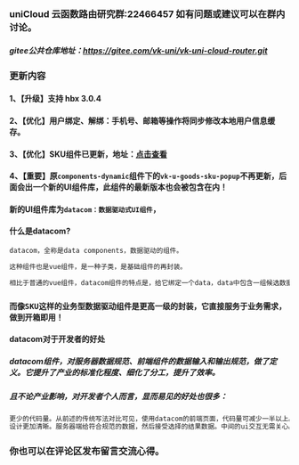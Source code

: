### uniCloud 云函数路由研究群:22466457 如有问题或建议可以在群内讨论。
##### gitee公共仓库地址：https://gitee.com/vk-uni/vk-uni-cloud-router.git
###  更新内容
#### 1、【升级】支持 hbx 3.0.4
#### 2、【优化】用户绑定、解绑：手机号、邮箱等操作将同步修改本地用户信息缓存。
#### 3、【优化】SKU组件已更新，地址：[点击查看](https://ext.dcloud.net.cn/plugin?id=2848)
#### 4、【重要】原`components-dynamic`组件下的`vk-u-goods-sku-popup`不再更新，后面会出一个新的UI组件库，此组件的最新版本也会被包含在内！

#### 新的UI组件库为`datacom：数据驱动式UI组件`，
#### 什么是datacom?
```js
datacom，全称是data components，数据驱动的组件。

这种组件也是vue组件，是一种子类，是基础组件的再封装。

相比于普通的vue组件，datacom组件的特点是，给它绑定一个data，data中包含一组候选数据，即可自动渲染出结果。

```
### `而像SKU这样的业务型数据驱动组件是更高一级的封装，它直接服务于业务需求，做到开箱即用！`
#### datacom对于开发者的好处
##### datacom组件，对服务器数据规范、前端组件的数据输入和输出规范，做了定义。它提升了产业的标准化程度、细化了分工，提升了效率。
##### 且不论产业影响，对开发者个人而言，显而易见的好处也很多：
```js
更少的代码量。从前述的传统写法对比可见，使用datacom的前端页面，代码量可减少一半以上。
设计更加清晰。服务器端给符合规范的数据，然后接受选择的结果数据。中间的ui交互无需关心。
```
### 你也可以在评论区发布留言交流心得。